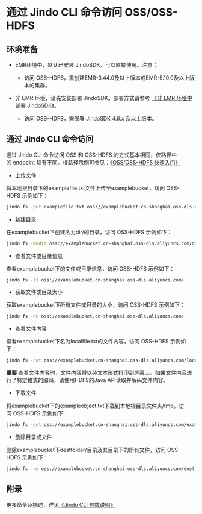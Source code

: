 # 通过 Jindo CLI 命令访问 OSS/OSS-HDFS

## 环境准备

*   EMR环境中，默认已安装 JindoSDK，可以直接使用。注意：
    
    *   访问 OSS-HDFS，需创建EMR-3.44.0及以上版本或EMR-5.10.0及以上版本的集群。
        
*   非 EMR 环境，请先安装部署 JindoSDK。部署方式请参考 [《非 EMR 环境中部署 JindoSDK》](../../jindodata/jindosdk/jindosdk_deployment.md)。
    
    *   访问 OSS-HDFS，需部署 JindoSDK 4.6.x 及以上版本。
        

## 通过 Jindo CLI 命令访问

通过 Jindo CLI 命令访问 OSS 和 OSS-HDFS 的方式基本相同，仅路径中的 endpoint 略有不同。根路径示例可参见：[《OSS/OSS-HDFS 快速入门》](../oss_quickstart.md)

*   上传文件
    
将本地根目录下的examplefile.txt文件上传至examplebucket，访问 OSS-HDFS 示例如下：

```bash
jindo fs -put examplefile.txt oss://examplebucket.cn-shanghai.oss-dls.aliyuncs.com/
```

*   新建目录

在examplebucket下创建名为dir/的目录，访问 OSS-HDFS 示例如下：

```bash
jindo fs -mkdir oss://examplebucket.cn-shanghai.oss-dls.aliyuncs.com/dir/
```

*   查看文件或目录信息
    
查看examplebucket下的文件或目录信息，访问 OSS-HDFS 示例如下：

```bash
jindo fs -ls oss://examplebucket.cn-shanghai.oss-dls.aliyuncs.com/
```

*   获取文件或目录大小

获取examplebucket下所有文件或目录的大小，访问 OSS-HDFS 示例如下：

```bash
jindo fs -du oss://examplebucket.cn-shanghai.oss-dls.aliyuncs.com/
```

*   查看文件内容
    
查看examplebucket下名为localfile.txt的文件内容，访问 OSS-HDFS 示例如下：

```bash
jindo fs -cat oss://examplebucket.cn-shanghai.oss-dls.aliyuncs.com/localfile.txt
```

**重要** 查看文件内容时，文件内容将以纯文本形式打印到屏幕上。如果文件内容进行了特定格式的编码，请使用HDFS的Java API读取并解码文件内容。

*   下载文件

将examplebucket下的exampleobject.txt下载到本地根目录文件夹/tmp，访问 OSS-HDFS 示例如下：

```bash
jindo fs -get oss://examplebucket.cn-shanghai.oss-dls.aliyuncs.com/exampleobject.txt  /tmp/
```

*   删除目录或文件

删除examplebucket下destfolder/目录及其目录下的所有文件，访问 OSS-HDFS 示例如下：

```bash
jindo fs -rm oss://examplebucket.cn-shanghai.oss-dls.aliyuncs.com/destfolder/
```

## 附录

更多命令及描述，详见[《Jindo CLI 参数说明》](../../jindodata/jindosdk/jindosdk_cli_options.md)